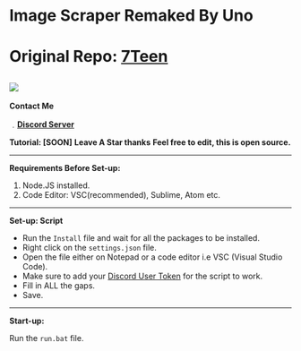 # Image Scraper Remaked By Uno
# Original Repo: [7Teen](https://github.com/17teen/Discord-Image-Scraper)

![](https://cdn.discordapp.com/attachments/1141642174681862224/1192369344806653972/image.png?ex=65a8d37c&is=65965e7c&hm=1af761ad8f0dc90eea539e41895b018e2b1713e1219b2c1555b7344a5e58dee2&)
----------
**Contact Me**

﹒**[Discord Server](https://discord.gg/b56FE3QcuS)** 

**Tutorial: [SOON]**
**Leave A Star thanks**
**Feel free to edit, this is open source.**


----------
**Requirements Before Set-up:**

1. Node.JS installed.
2. Code Editor: VSC(recommended), Sublime, Atom etc.
----------
**Set-up: Script**

- Run the `Install` file and wait for all the packages to be installed.
- Right click on the `settings.json` file.
- Open the file either on Notepad or a code editor i.e VSC (Visual Studio Code).
- Make sure to add your [Discord User Token](https://www.youtube.com/watch?v=YEgFvgg7ZPI) for the script to work.
- Fill in ALL the gaps.
- Save.
----------
**Start-up:**

Run the `run.bat` file.

